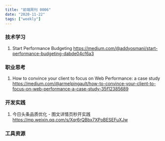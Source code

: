 ```yaml
---
title: "前端周刊 0006"
date: "2020-11-22"
tags: ["weekly"]
---
```


### 技术学习
1. Start Performance Budgeting https://medium.com/@addyosmani/start-performance-budgeting-dabde04cf6a3

### 职业思考
1. How to convince your client to focus on Web Performance: a case study https://medium.com/@armelpingault/how-to-convince-your-client-to-focus-on-web-performance-a-case-study-35f12385689


### 开发实践
1. 今日头条品质优化 - 图文详情页秒开实践 https://mp.weixin.qq.com/s/Xqr6rQBbx7XPoBESEFuXJw


### 工具资源


